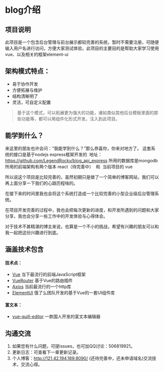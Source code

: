 # blog介绍

## 项目说明
此项目是一个包含后台管理与前台展示都较完善的系统，暂时不需要注册，可随便输入用户名进行访问，方便大家测试体验，此项目的主要目的是帮助大家学习使用vue、以及相关的框架element-ui

## 架构模式特点：
* 易于协作开发
* 方便拓展与维护
* 结构清晰明了
* 灵活，可自定义配置


> 基于这个模式，可以拓展更为强大的功能，诸如类似其他后台模板里面的那些功能等，都可以用组件化形式开发，注入到此项目。

## 能学到什么？
来这里的朋友也许会问：“我能学到什么？”那么恭喜你，你来对地方了。
这套系统的接口是基于nodejs express框架开发的  地址：https://github.com/LegendRocky/blog_api_express
所用的数据库是mongodb
所用的前端架构有两个版本 react（待完善中）  和  当前项目的 vue

所以说这个项目是比较完善的，虽然初期只是做了一个简单的博客网站，我们可以再上面分享一下我们的心路历程啥的。

在接下来的时间里我也会将这个系统打造成一个比较完善的小型企业级后台管理系统。

在项目开发完善的过程中，我也会把每次更新的进度，和开发所遇到的问题和大家分享，我也会分享一些工作中的开发体验与心得体会。

对于技术不甚精湛的博主来说，也算是一个不小的挑战，希望有兴趣的朋友可以和我一起把这份兴趣进行到底。

## 涵盖技术包含

#### 技术点：
* [Vue](http://cn.vuejs.org/) 当下最流行的前端JavaScript框架
* [VueRouter](https://router.vuejs.org/zh-cn/) 基于Vue的路由插件
* [Axios](https://github.com/mzabriskie/axios) 当前最流行的一个http库
* [ElementUI](https://github.com/ElemeFE/element) 饿了么团队开发的基于Vue的一套UI组件库

#### 富文本：
* [vue-quill-editor](https://github.com/surmon-china/vue-quill-editor) 一款国人开发的富文本编辑器

## 沟通交流
 1. 如果您有什么问题，可提issues，也可加QQ讨论：506819921。
 2. 更新日志：可查看下一章更新记录。
 3. 个人博客：http://121.42.194.189:8090/ (还待完善中，还未申请域名)交流技术，交流心得。
